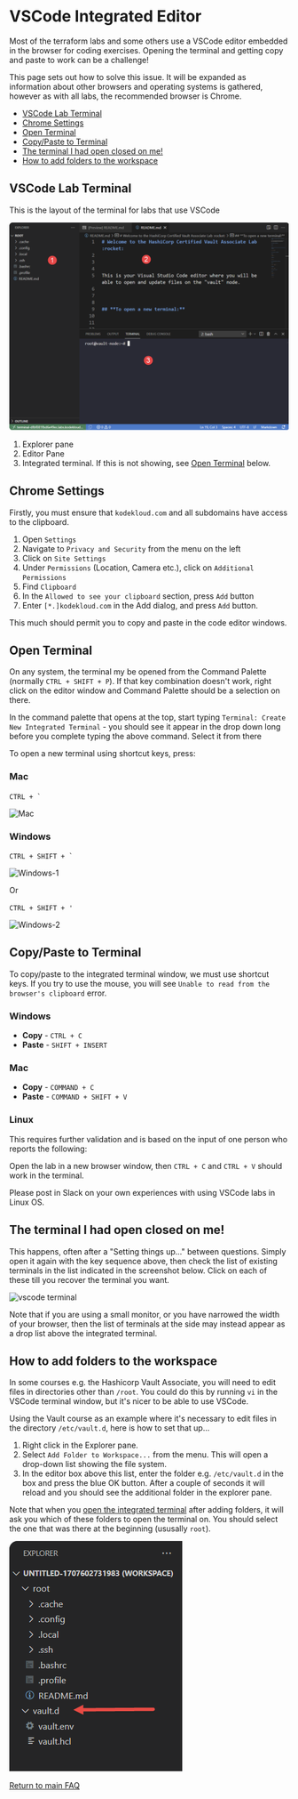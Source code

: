 # VSCode Integrated Editor

Most of the terraform labs and some others use a VSCode editor embedded in the browser for coding exercises. Opening the terminal and getting copy and paste to work can be a challenge!

This page sets out how to solve this issue. It will be expanded as information about other browsers and operating systems is gathered, however as with all labs, the recommended browser is Chrome.

* [VSCode Lab Terminal](#vscode-lab-terminal)
* [Chrome Settings](#chrome-settings)
* [Open Terminal](#open-terminal)
* [Copy/Paste to Terminal](#copypaste-to-terminal)
* [The terminal I had open closed on me!](#the-terminal-i-had-open-closed-on-me)
* [How to add folders to the workspace](#how-to-add-folders-to-the-workspace)

## VSCode Lab Terminal

This is the layout of the terminal for labs that use VSCode

![VSCode](../img/vscode.png)

1. Explorer pane
1. Editor Pane
1. Integrated terminal. If this is not showing, see [Open Terminal](#open-terminal) below.

## Chrome Settings

Firstly, you must ensure that `kodekloud.com` and all subdomains have access to the clipboard.

1. Open `Settings`
1. Navigate to `Privacy and Security` from the menu on the left
1. Click on `Site Settings`
1. Under `Permissions` (Location, Camera etc.), click on `Additional Permissions`
1. Find `Clipboard`
1. In the `Allowed to see your clipboard` section, press `Add` button
1. Enter `[*.]kodekloud.com` in the Add dialog, and press `Add` button.

This much should permit you to copy and paste in the code editor windows.

## Open Terminal

On any system, the terminal my be opened from the Command Palette (normally `CTRL + SHIFT + P`). If that key combination doesn't work, right click on the editor window and Command Palette should be a selection on there.

In the command palette that opens at the top, start typing `Terminal: Create New Integrated Terminal` - you should see it appear in the drop down long before you complete typing the above command. Select it from there

To open a new terminal using shortcut keys, press:

### Mac

``CTRL + ` ``

![Mac](../img/vs-terminal-mac.jpg)

### Windows

``CTRL + SHIFT + ` ``

![Windows-1](../img/vs-terminal-win1.jpg)

Or

`CTRL + SHIFT + '`

![Windows-2](../img/vs-terminal-win2.jpg)

## Copy/Paste to Terminal
To copy/paste to the integrated terminal window, we must use shortcut keys. If you try to use the mouse, you will see `Unable to read from the browser's clipboard` error.

### Windows

* **Copy** - `CTRL + C`
* **Paste** - `SHIFT + INSERT`

### Mac

* **Copy** - `COMMAND + C`
* **Paste** - `COMMAND + SHIFT + V`

### Linux

This requires further validation and is based on the input of one person who reports the following:

Open the lab in a new browser window, then `CTRL + C` and `CTRL + V` should work in the terminal.

Please post in Slack on your own experiences with using VSCode labs in Linux OS.

## The terminal I had open closed on me!

This happens, often after a "Setting things up..." between questions. Simply open it again with the key sequence above, then check the list of existing terminals in the list indicated in the screenshot below. Click on each of these till you recover the terminal you want.

![vscode terminal](../img/vs-code-terminal.jpg)

Note that if you are using a small monitor, or you have narrowed the width of your browser, then the list of terminals at the side may instead appear as a drop list above the integrated terminal.

## How to add folders to the workspace

In some courses e.g. the Hashicorp Vault Associate, you will need to edit files in directories other than `/root`. You could do this by running `vi` in the VSCode terminal window, but it's nicer to be able to use VSCode.

Using the Vault course as an example where it's necessary to edit files in the directory `/etc/vault.d`, here is how to set that up...

1. Right click in the Explorer pane.
1. Select `Add Folder to Workspace...` from the menu. This will open a drop-down list showing the file system.
1. In the editor box above this list, enter the folder e.g. `/etc/vault.d` in the box and press the blue OK button. After a couple of seconds it will reload and you should see the additional folder in the explorer pane.

Note that when you [open the integrated terminal](#open-terminal) after adding folders, it will ask you which of these folders to open the terminal on. You should select the one that was there at the beginning (ususally `root`).

![vscode folder](../img/vscode-add-foldere.png)


[Return to main FAQ](../README.md)